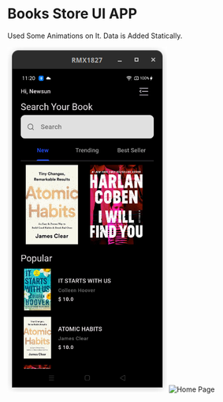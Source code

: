 # Books Store UI APP

Used Some Animations on It. Data is Added Statically.

![Home Page ](./screenshots/home.png "Home Page Screenshot")
![Home Page ](./screenshots/detail.png.png "Details Page Screenshot")